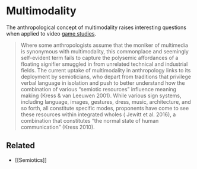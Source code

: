 # Multimodality
The anthropological concept of multimodality raises interesting questions when applied to video [game studies](notes/Game%20Studies.md).

> Where some anthropologists assume that the moniker of multimedia is synonymous with multimodality, this commonplace and seemingly self-evident term fails to capture the polysemic affordances of a floating signifier smuggled in from unrelated technical and industrial fields. The current uptake of multimodality in anthropology links to its deployment by semioticians, who depart from traditions that privilege verbal language in isolation and push to better understand how the combination of various “semiotic resources” influence meaning making (Kress & van Leeuwen 2001). While various sign systems, including language, images, gestures, dress, music, architecture, and so forth, all constitute specific modes, proponents have come to see these resources within integrated wholes ( Jewitt et al. 2016), a combination that constitutes “the normal state of human communication” (Kress 2010).

## Related
- [[Semiotics]]